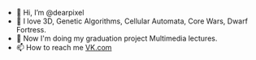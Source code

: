 - 👋 Hi, I’m @dearpixel  
- 👀 I love 3D, Genetic Algorithms, Cellular Automata, Core Wars, Dwarf Fortress.  
- 🌱 Now I'm doing my graduation project Multimedia lectures.  
- 📫 How to reach me [VK.com](https://vk.com/dearpixel)

<!---
dearpixel/dearpixel is a ✨ special ✨ repository because its `README.md` (this file) appears on your GitHub profile.
You can click the Preview link to take a look at your changes.
--->
